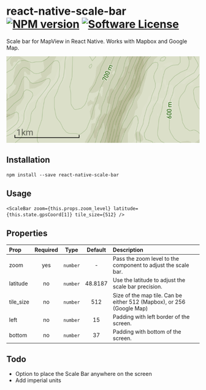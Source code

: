 # react-native-scale-bar  [![NPM version](https://badge.fury.io/js/react-native-scale-bar.svg)](https://badge.fury.io/js/react-native-scale-bar.svg) [![Software License](https://img.shields.io/badge/license-MIT-brightgreen.svg?style=flat-square)](/)



Scale bar for MapView in React Native. Works with Mapbox and Google Map.

![Image](images/screenshot.png)


## Installation

```
npm install --save react-native-scale-bar
```

## Usage

```
<ScaleBar zoom={this.props.zoom_level} latitude={this.state.gpsCoord[1]} tile_size={512} />
```

## Properties

| Prop  | Required  | Type | Default |  Description |
| :------------ |:---------------:| :---------------:| :---------------:| :-----|
| zoom | yes | `number` | - | Pass the zoom level to the component to adjust the scale bar.  |
| latitude | no | `number` | 48.8187 | Use the latitude to adjust the scale bar precision.  |
| tile_size | no | `number` | 512 | Size of the map tile. Can be either 512 (Mapbox), or 256 (Google Map)  |
| left | no | `number` | 15 | Padding with left border of the screen.  |
| bottom | no | `number` | 37 | Padding with bottom of the screen.  |

## Todo

- Option to place the Scale Bar anywhere on the screen
- Add imperial units
